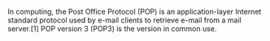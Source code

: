 In computing, the Post Office Protocol (POP) is an application-layer Internet standard protocol used by e-mail clients to retrieve e-mail from a mail server.[1] POP version 3 (POP3) is the version in common use.